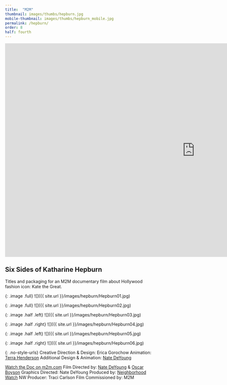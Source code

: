 ```yaml
---
title:  "M2M"
thumbnail: images/thumbs/hepburn.jpg
mobile-thumbnail: images/thumbs/hepburn_mobile.jpg
permalink: /hepburn/
order: 8
half: fourth
---
```

<div class='embed-container'>
 <iframe src="https://player.vimeo.com/video/256810510?loop=1&color=f16961&title=0&byline=0&portrait=0" width="1250" height="703" frameborder="0" webkitallowfullscreen mozallowfullscreen allowfullscreen></iframe>
</div>

## **Six Sides of Katharine Hepburn**

Titles and packaging for an M2M documentary film about Hollywood fashion icon: Kate the Great.


{: .image .full}
![]({{ site.url }}/images/hepburn/Hepburn01.jpg)

{: .image .full}
![]({{ site.url }}/images/hepburn/Hepburn02.jpg)

{: .image .half .left}
![]({{ site.url }}/images/hepburn/Hepburn03.jpg)

{: .image .half .right}
![]({{ site.url }}/images/hepburn/Hepburn04.jpg)

{: .image .half .left}
![]({{ site.url }}/images/hepburn/Hepburn05.jpg)

{: .image .half .right}
![]({{ site.url }}/images/hepburn/Hepburn06.jpg)

{: .no-style-urls}
Creative Direction & Design: Erica Gorochow
Animation: [Terra Henderson](http://terrahenderson.com)
Additional Design & Animation: [Nate DeYoung](http://natedeyoung.com)

[Watch the Doc on m2m.com](m2m.tv/watch/six-sides-of-katharine-hepburn/feature-films)
Film Directed by: [Nate DeYoung](http://natedeyoung.com) & [Oscar Boyson](http://oscarboyson.com)
Graphics Directed: Nate DeYoung
Produced by: [Neighborhood Watch](http://neighborhoodwatch.com)
NW Producer: Traci Carlson
Film Commissioned by: M2M
